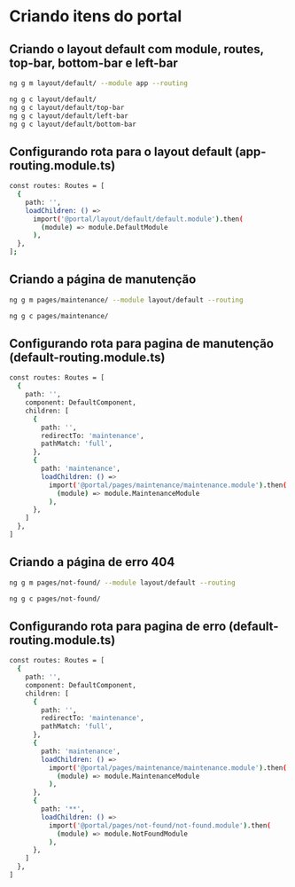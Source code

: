 # Criando itens do portal

## Criando o layout default com module, routes, top-bar, bottom-bar e left-bar

```sh
ng g m layout/default/ --module app --routing

ng g c layout/default/
ng g c layout/default/top-bar
ng g c layout/default/left-bar
ng g c layout/default/bottom-bar
```

## Configurando rota para o layout default (app-routing.module.ts)

```sh
const routes: Routes = [
  {
    path: '',
    loadChildren: () =>
      import('@portal/layout/default/default.module').then(
        (module) => module.DefaultModule
      ),
  },
];
```

## Criando a página de manutenção

```sh
ng g m pages/maintenance/ --module layout/default --routing

ng g c pages/maintenance/
```

## Configurando rota para pagina de manutenção (default-routing.module.ts)

```sh
const routes: Routes = [
  {
    path: '',
    component: DefaultComponent,
    children: [
      {
        path: '',
        redirectTo: 'maintenance',
        pathMatch: 'full',
      },
      {
        path: 'maintenance',
        loadChildren: () =>
          import('@portal/pages/maintenance/maintenance.module').then(
            (module) => module.MaintenanceModule
          ),
      },
    ]
  },
]
```

## Criando a página de erro 404

```sh
ng g m pages/not-found/ --module layout/default --routing

ng g c pages/not-found/
```

## Configurando rota para pagina de erro (default-routing.module.ts)

```sh
const routes: Routes = [
  {
    path: '',
    component: DefaultComponent,
    children: [
      {
        path: '',
        redirectTo: 'maintenance',
        pathMatch: 'full',
      },
      {
        path: 'maintenance',
        loadChildren: () =>
          import('@portal/pages/maintenance/maintenance.module').then(
            (module) => module.MaintenanceModule
          ),
      },
      {
        path: '**',
        loadChildren: () =>
          import('@portal/pages/not-found/not-found.module').then(
            (module) => module.NotFoundModule
          ),
      },
    ]
  },
]
```
